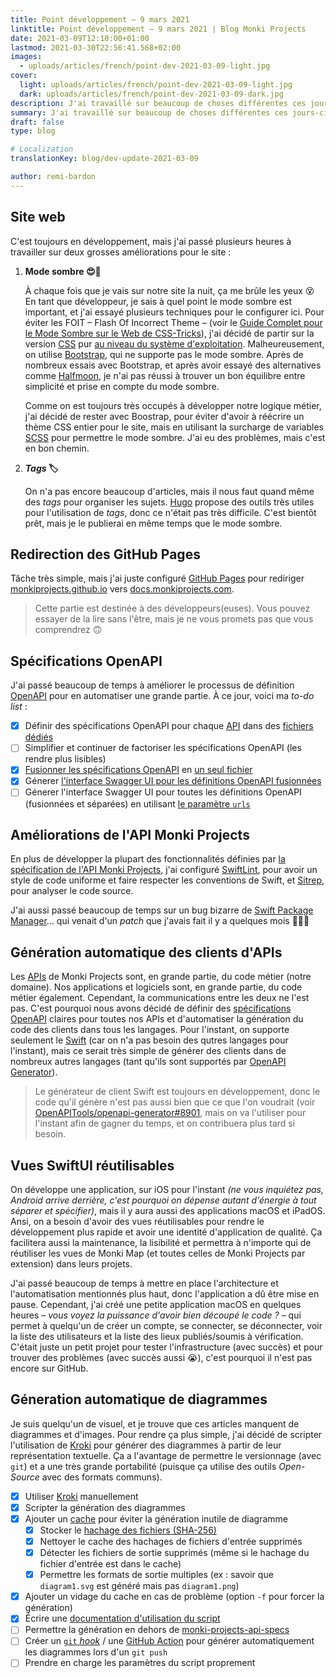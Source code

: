 ```yaml
---
title: Point développement – 9 mars 2021
linktitle: Point développement – 9 mars 2021 | Blog Monki Projects
date: 2021-03-09T12:10:00+01:00
lastmod: 2021-03-30T22:56:41.568+02:00
images:
  - uploads/articles/french/point-dev-2021-03-09-light.jpg
cover:
  light: uploads/articles/french/point-dev-2021-03-09-light.jpg
  dark: uploads/articles/french/point-dev-2021-03-09-dark.jpg
description: J'ai travaillé sur beaucoup de choses différentes ces jours-ci, alors voici un petit récapitulatif de ce que j'ai fait et de ce qui demande encore du travail. C'est principalement de l'infrastructure et de l'automatisation, mais j'ai aussi travaillé sur le site.
summary: J'ai travaillé sur beaucoup de choses différentes ces jours-ci, alors voici un petit récapitulatif de ce que j'ai fait et de ce qui demande encore du travail. C'est principalement de l'infrastructure et de l'automatisation, mais j'ai aussi travaillé sur le site.
draft: false
type: blog

# Localization
translationKey: blog/dev-update-2021-03-09

author: remi-bardon
---
```


## Site web

C'est toujours en développement, mais j'ai passé plusieurs heures à travailler sur deux grosses améliorations pour le site :

1. **Mode sombre 😍🌚**

   À chaque fois que je vais sur notre site la nuit, ça me brûle les yeux  😵 En tant que développeur, je sais à quel point le mode sombre est important, et j'ai essayé plusieurs techniques pour le configurer ici. Pour éviter les FOIT – Flash Of Incorrect Theme – (voir le [Guide Complet pour le Mode Sombre sur le Web de CSS-Tricks](https://css-tricks.com/a-complete-guide-to-dark-mode-on-the-web/#storing-preferences)), j'ai décidé de partir sur la version [CSS](https://fr.wikipedia.org/wiki/Feuilles_de_style_en_cascade) pur [au niveau du système d'exploitation](https://css-tricks.com/a-complete-guide-to-dark-mode-on-the-web/#os-level). Malheureusement, on utilise [Bootstrap](https://getbootstrap.com), qui ne supporte pas le mode sombre. Après de nombreux essais avec Bootstrap, et après avoir essayé des alternatives comme [Halfmoon](https://css-tricks.com/halfmoon-a-bootstrap-alternative-with-dark-mode-built-in/), je n'ai pas réussi à trouver un bon équilibre entre simplicité et prise en compte du mode sombre.

   Comme on est toujours très occupés à développer notre logique métier, j'ai décidé de rester avec Boostrap, pour éviter d'avoir à réécrire un thème CSS entier pour le site, mais en utilisant la surcharge de variables [SCSS](https://en.wikipedia.org/wiki/Sass_(stylesheet_language)) pour permettre le mode sombre. J'ai eu des problèmes, mais c'est en bon chemin.

2. ***Tags* 🏷**

   On n'a pas encore beaucoup d'articles, mais il nous faut quand même des *tags* pour organiser les sujets. [Hugo](https://gohugo.io) propose des outils très utiles pour l'utilisation de *tags*, donc ce n'était pas très difficile. C'est bientôt prêt, mais je le publierai en même temps que le mode sombre.

## Redirection des GitHub Pages

Tâche très simple, mais j'ai juste configuré [GitHub Pages](https://pages.github.com/) pour rediriger [monkiprojects.github.io](https://monkiprojects.github.io) vers [docs.monkiprojects.com](https://docs.monkiprojects.com/).

> Cette partie est destinée à des développeurs(euses). Vous pouvez essayer de la lire sans l'être, mais je ne vous promets pas que vous comprendrez 🙃

## Spécifications OpenAPI

J'ai passé beaucoup de temps à améliorer le processus de définition [OpenAPI](https://swagger.io/docs/specification/about/) pour en automatiser une grande partie. À ce jour, voici ma *to-do list* :

- [x] Définir des spécifications OpenAPI pour chaque [API](https://fr.wikipedia.org/wiki/Interface_de_programmation) dans des [fichiers dédiés](https://github.com/MonkiProjects/monki-projects-api-specs/blob/f81b8ab58b2cd6effd7541e731becaa5a44c7f86/specs)
- [ ] Simplifier et continuer de factoriser les spécifications OpenAPI (les rendre plus lisibles)
- [x] [Fusionner les spécifications OpenAPI](https://github.com/MonkiProjects/monki-projects-api-specs/blob/f81b8ab58b2cd6effd7541e731becaa5a44c7f86/merge.sh) en [un seul fichier](https://github.com/MonkiProjects/monki-projects-api-specs/blob/f81b8ab58b2cd6effd7541e731becaa5a44c7f86/specs/monki-projects-api-v1.yaml)
- [x] Génerer [l'interface Swagger UI pour les définitions OpenAPI fusionnées](https://docs.monkiprojects.com/monki-projects-api-specs/)
- [ ] Génerer l'interface Swagger UI pour toutes les définitions OpenAPI (fusionnées et séparées) en utilisant [le paramètre `urls`](https://swagger.io/docs/open-source-tools/swagger-ui/usage/configuration/#core)

## Améliorations de l'API Monki Projects

En plus de développer la plupart des fonctionnalités définies par [la spécification de l'API Monki Projects](https://github.com/MonkiProjects/monki-projects-api-specs/blob/f81b8ab58b2cd6effd7541e731becaa5a44c7f86/specs/monki-projects-api-v1.yaml), j'ai configuré [SwiftLint](https://github.com/realm/SwiftLint), pour avoir un style de code uniforme et faire respecter les conventions de Swift, et [Sitrep](https://github.com/twostraws/Sitrep), pour analyser le code source.

J'ai aussi passé beaucoup de temps sur un bug bizarre de [Swift Package Manager](https://swift.org/package-manager/)… qui venait d'un *patch* que j'avais fait il y a quelques mois 🤦🏻‍♂️

## Génération automatique des clients d'APIs

Les [APIs](https://fr.wikipedia.org/wiki/Interface_de_programmation) de Monki Projects sont, en grande partie, du code métier (notre domaine). Nos applications et logiciels sont, en grande partie, du code métier également. Cependant, la communications entre les deux ne l'est pas. C'est pourquoi nous avons décidé de définir des [spécifications OpenAPI](https://swagger.io/docs/specification/about/) claires pour toutes nos APIs et d'automatiser la génération du code des clients dans tous les langages. Pour l'instant, on supporte seulement le [Swift](https://swift.org/about/) (car on n'a pas besoin des qutres langages pour l'instant), mais ce serait très simple de générer des clients dans de nombreux autres langages (tant qu'ils sont supportés par [OpenAPI Generator](https://openapi-generator.tech/)).

> Le générateur de client Swift est toujours en développement, donc le code qu'il génère n'est pas aussi bien que ce que l'on voudrait (voir [OpenAPITools/openapi-generator#8901](https://github.com/OpenAPITools/openapi-generator/issues/8901), mais on va l'utiliser pour l'instant afin de gagner du temps, et on contribuera plus tard si besoin.

## Vues SwiftUI réutilisables

On développe une application, sur iOS pour l'instant *(ne vous inquiétez pas, Android arrive derrière, c'est pourquoi on dépense autant d'énergie à tout séparer et spécifier)*, mais il y aura aussi des applications macOS et iPadOS. Ansi, on a besoin d'avoir des vues réutilisables pour rendre le développement plus rapide et avoir une identité d'application de qualité. Ça facilitera aussi la maintenance, la lisibilité et permettra à n'importe qui de réutiliser les vues de Monki Map (et toutes celles de Monki Projects par extension) dans leurs projets.

J'ai passé beaucoup de temps à mettre en place l'architecture et l'automatisation mentionnés plus haut, donc l'application a dû être mise en pause. Cependant, j'ai créé une petite application macOS en quelques heures *– vous voyez la puissance d'avoir bien découpé le code ? –* qui permet à quelqu'un de créer un compte, se connecter, se déconnecter, voir la liste des utilisateurs et la liste des lieux publiés/soumis à vérification. C'était juste un petit projet pour tester l'infrastructure (avec succès) et pour trouver des problèmes (avec succès aussi 😭), c'est pourquoi il n'est pas encore sur GitHub.

## Géneration automatique de diagrammes

Je suis quelqu'un de visuel, et je trouve que ces articles manquent de diagrammes et d'images. Pour rendre ça plus simple, j'ai décidé de scripter l'utilisation de [Kroki](https://kroki.io/) pour générer des diagrammes à partir de leur représentation textuelle. Ça a l'avantage de permettre le versionnage (avec `git`) et a une très grande portabilité (puisque ça utilise des outils *Open-Source* avec des formats communs).

- [x] Utiliser [Kroki](https://kroki.io/) manuellement
- [x] Scripter la génération des diagrammes
- [x] Ajouter un [cache](https://fr.wikipedia.org/wiki/M%C3%A9moire_cache) pour éviter la génération inutile de diagramme
  - [x] Stocker le [hachage des fichiers (SHA-256)](https://fr.wikipedia.org/wiki/Secure_Hash_Algorithm)
  - [x] Nettoyer le cache des hachages de fichiers d'entrée supprimés
  - [x] Détecter les fichiers de sortie supprimés (même si le hachage du fichier d'entrée est dans le cache)
  - [x] Permettre les formats de sortie multiples (ex : savoir que `diagram1.svg` est généré mais pas `diagram1.png`)
- [x] Ajouter un vidage du cache en cas de problème (option `-f` pour forcer la génération)
- [x] Écrire une [documentation d'utilisation du script](https://github.com/MonkiProjects/monki-projects-api-specs/blob/f81b8ab58b2cd6effd7541e731becaa5a44c7f86/CONTRIBUTE.md#createupdate-diagrams)
- [ ] Permettre la génération en dehors de [monki-projects-api-specs](https://github.com/MonkiProjects/monki-projects-api-specs)
- [ ] Créer un [`git` *hook*](https://git-scm.com/docs/githooks) / une [GitHub Action](https://github.com/features/actions) pour générer automatiquement les diagrammes lors d'un `git push`
- [ ] Prendre en charge les paramètres du script proprement
